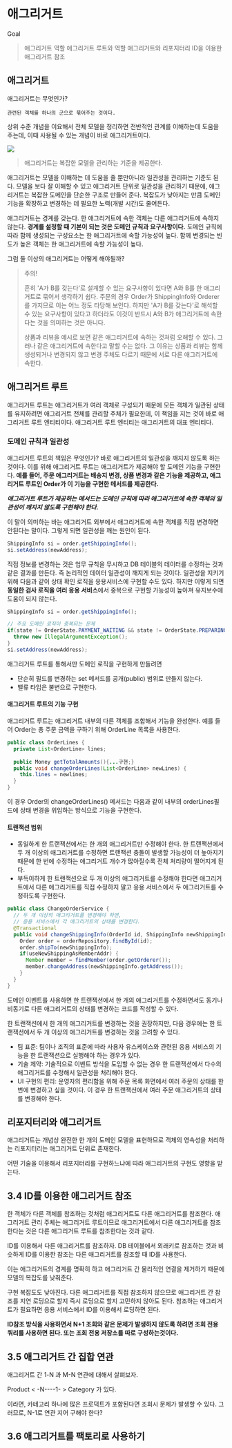 # 애그리거트

Goal
> 애그리거트 역할 
> 애그리거트 루트와 역할 
> 애그리거트와 리포지터리
> ID을 이용한 애그리거트 참조 


## 애그리거트

애그리거트는 무엇인가?

`관련된 객체를 하나의 군으로 묶어주는 것이다.`

상위 수준 개념을 이요해서 전체 모델을 정리하면 전반적인 관계를 이해하는데 도움을 주는데, 이때 사용될 수 있는 개념이 바로 애그리거트이다.

![](https://tva1.sinaimg.cn/mw1024/008vxvgGgy1h94pokm4vcj314q0u07cx.jpg)



> 애그리거트는 복잡한 모델을 관리하는 기준을 제공한다.



애그리거트는 모델을 이해하는 데 도움을 줄 뿐만아니라 일관성을 관리하는 기준도 된다. 모델을 보다 잘 이해할 수 있고 애그리거트 단위로 일관성을 관리하기 때문에, 애그리거트는 복잡한 도메인을 단순한 구조로 만들어 준다. 복잡도가 낮아지는 만큼 도메인 기능을 확장하고 변경하는 데 필요한 노력(개발 시간)도 줄어든다.



애그리거트는 경계를 갖는다. 한 애그리거트에 속한 객체는 다른 애그리거트에 속하지 않는다. **경계를 설정할 때 기본이 되는 것은 도메인 규칙과 요구사항이다.** 도메인 규칙에 따라 함께 생성되는 구성요소는 한 애그리거트에 속할 가능성이 높다. 함께 변경되는 빈도가 높은 객체는 한 애그리거트에 속할 가능성이 높다.



그럼 둘 이상의 애그리거트는 어떻게 해야될까?



> 주의!
>
> 흔히 'A가 B를 갖는다'로 설계할 수 있는 요구사항이 있다면 A와 B를 한 애그리거트로 묶어서 생각하기 쉽다. 주문의 경우 Order가 ShippingInfo와 Orderer를 가지므로 이는 어느 정도 타당해 보인다. 하지만 'A가 B를 갖는다'로 해석할 수 있는 요구사항이 있다고 하더라도 이것이 반드시 A와 B가 애그리거트에 속한다는 것을 의미하는 것은 아니다.
>
>  상품과 리뷰을 예시로 보면 같은 애그리거트에 속하는 것처럼 오해할 수 있다. 그러나 같은 애그리거트에 속한다고 말할 수는 없다. 그 이유는 상품과 리뷰는 함께 생성되거나 변경되지 않고 변경 주체도 다르기 때문에 서로 다른 애그리거트에 속한다.

## 애그리거트 루트

애그리거트 루트는 애그리거트가 여러 객체로 구성되기 때문에 모든 객체가 일관된 상태를 유지하려면 애그리거트 전체를 관리할 주체가 필요한데, 이 책임을 지는 것이 바로 애그리거트 루트 엔티티이다. 애그리거트 루트 엔티티는 애그리거트의 대표 엔티티다. 



### 도메인 규칙과 일관성

 애그리거트 루트의 책임은 무엇인가? 바로 애그리거트의 일관성을 깨지지 않도록 하는 것이다. 이를 위해 애그리거트 루트는 애그리거트가 제공해야 할 도메인 기능을 구현한다. **예를 들어, 주문 애그리거트는 배송지 변경, 상품 변경과 같은 기능을 제공하고, 애그리거트 루트인 Order가 이 기능을 구현한 메서드를 제공한다.**



***애그리거트 루트가 제공하는 메서드는 도메인 규칙에 따라 애그리거트에 속한 객체의 일관성이 깨지지 않도록 구현해야 한다.***

이 말이 의미하는 바는 애그리거트 외부에서 애그리거트에 속한 객체를 직접 변경하면 안된다는 말이다. 그렇게 되면 일관성을 깨는 원인이 된다.

```java
ShippingInfo si = order.getShippingInfo();
si.setAddress(newAddress);
```



  직접 정보를 변경하는 것은 업무 규칙을 무시하고 DB 테이블의 데이터를 수정하는 것과 같은 결과를 만든다. 즉 논리적인 데이터 일관성이 깨지게 되는 것이다. 일관성을 지키기 위해 다음과 같이 상태 확인 로직을 응용서비스에 구현할 수도 있다. 하지만 이렇게 되면 **동일한 검사 로직을 여러 응용 서비스**에서 중복으로 구현할 가능성이 높아져 유지보수에 도움이 되지 않는다.

```java
ShippingInfo si = order.getShippingInfo();

// 주요 도메인 로직이 중복되는 문제
if(state != OrderState.PAYMENT_WAITING && state != OrderState.PREPARING) {
  throw new IllegalArgumentException();
}
si.setAddress(newAddress);
```



애그리거트 루트를 통해서만 도메인 로직을 구현하게 만들려면 

- 단순히 필드를 변경하는 set 메서드를 공개(public) 범위로 만들지 않는다.
- 밸류 타입은 불변으로 구현한다.



#### 애그리거트 루트의 기능 구현

 애그리거트 루트는 애그리거트 내부의 다른 객체를 조합해서 기능을 완성한다. 예를 들어 Order는 총 주문 금액을 구하기 위해 OrderLine 목록을 사용한다.

 ```java
 public class OrderLines {
   private List<OrderLine> lines;
   
   public Money getTotalAmounts(){...구현;}
   public void changeOrderLines(List<OrderLine> newLines) {
     this.lines = newlines;
   }
 }
 ```

 이 경우 Order의 changeOrderLines() 메서드는 다음과 같이 내부의 orderLines필드에 상태 변경을 위임하는 방식으로 기능을 구현한다.



#### 트랜잭션 범위

- 동일하게 한 트랜잭션에서는 한 개의 애그리거트만 수정해야 한다. 한 트랜잭션에서 두 개 이상의 애그리거트를 수정하면 트랜잭션 충돌이 발생할 가능성이 더 높아지기 때문에 한 번에 수정하는 애그리거트 개수가 많아질수록 전체 처리량이 떨어지게 된다.
- 부득이하게 한 트랜잭션으로 두 개 이상의 애그리거트를 수정해야 한다면 애그리거트에서 다른 애그리거트를 직접 수정하지 말고 응용 서비스에서 두 애그리거트를 수정하도록 구현한다.

```java
public class ChangeOrderService {
  // 두 개 이상의 애그리거트를 변경해야 하면,
  // 응용 서비스에서 각 애그리거트의 상태를 변경한다.
  @Transactional
  public void changeShippingInfo(OrderId id, ShippingInfo newShippingInfo, boolean useNewShippingAddrAsMemberAddr) {
    Order order = orderRepository.findById(id);
    order.shipTo(newShippingInfo);
    if(useNewShippingAsMemberAddr) {
      Member member = findMember(order.getOrderer());
      member.changeAddress(newShippingInfo.getAddress());
    }
  }
}
```



도메인 이벤트를 사용하면 한 트랜잭션에서 한 개의 애그리거트를 수정하면서도 동기나 비동기로 다른 애그리거트의 상태를 변경하는 코드를 작성할 수 있다.

 한 트랜잭션에서 한 개의 애그리거트를 변경하는 것을 권장하지만, 다음 경우에는 한 트랜잭션에서 두 개 이상의 애그리거트를 변경하는 것을 고려할 수 있다.

- 팀 표준: 팀이나 조직의 표준에 따라 사용자 유스케이스와 관련된 응용 서비스의 기능을 한 트랜잭션으로 실행해야 하는 경우가 있다.
- 기술 제약: 기술적으로 이벤트 방식을 도입할 수 없는 경우 한 트랜잭션에서 다수의 애그리거트를 수정해서 일관성을 처리해야 한다.
- UI 구현의 편리: 운영자의 편리함을 위해 주문 목록 화면에서 여러 주문의 상태를 한 번에 변경하고 싶을 것이다. 이 경우 한 트랜잭션에서 여러 주문 애그리거트의 상태를 변경해야 한다.

## 리포지터리와 애그리거트

애그리거트는 개념상 완전한 한 개의 도메인 모델을 표현하므로 객체의 영속성을 처리하는 리포지터리는 애그리거트 단위로 존재한다. 

어떤 기술을 이용해서 리포지터리를 구현하느냐에 따라 애그리거트의 구현도 영향을 받는다.



## 3.4 ID를 이용한 애그리거트 참조

 한 객체가 다른 객체를 참조하는 것처럼 애그리거트도 다른 애그리거트를 참조한다. 애그리거트 관리 주체는 애그리거트 루트이므로 애그리거트에서 다른 애그리거트를 참조한다는 것은 다른 애그리거트 루트를 참조한다는 것과 같다.

ID를 이용해서 다른 애그리거트를 참조하자. DB 테이블에서 외래키로 참조하는 것과 비슷하게 ID를 이용한 참조는 다른 애그리거트를 참조할 때 ID를 사용한다.

이는 애그리거트의 경계를 명확히 하고 애그리거트 간 물리적인 연결을 제거하기 때문에 모델의 복잡도를 낮춰준다.

구현 복잡도도 낮아진다. 다른 애그리거트를 직접 참조하지 않으므로 애그리거트 간 참조를 지연 로딩으로 할지 즉시 로딩으로 할지 고민하지 않아도 된다. 참조하는 애그리거트가 필요하면 응용 서비스에서 ID를 이용해서 로딩하면 된다.



**ID참조 방식을 사용하면서 N+1 조회와 같은 문제가 발생하지 않도록 하려면 조회 전용 쿼리를 사용하면 된다. 또는 조회 전용 저장소를 따로 구성하는것이다.**



## 3.5 애그리거트 간 집합 연관

애그리거트 간 1-N 과 M-N 연관에 대해서 살펴보자.

Product < -N----1- >  Category 가 있다.

이라면,  카테고리 하나에 많은 프로덕트가 포함된다면 조회시 문제가 발생할 수 있다. 그러므로, N-1로 연관 지어 구해야 한다?



## 3.6 애그리거트를 팩토리로 사용하기



